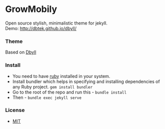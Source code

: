 GrowMobily
=====

Open source stylish, minimalistic theme for jekyll.  
Demo: http://dbtek.github.io/dbyll/


### Theme
Based on [Dbyll](https://github.com/dbtek/dbyll)

### Install
- You need to have [ruby](https://www.ruby-lang.org/en/documentation/installation/) installed in your system.
- Install bundler which helps in specifying and installing dependencies of any Ruby project. ```gem install bundler```
- Go to the root of the repo and run this - ```bundle install```
- Then - ```bundle exec jekyll serve```

### License
- [MIT](http://opensource.org/licenses/MIT)
